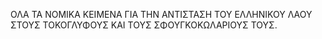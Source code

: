 ΟΛΑ ΤΑ ΝΟΜΙΚΑ ΚΕΙΜΕΝΑ ΓΙΑ ΤΗΝ ΑΝΤΙΣΤΑΣΗ ΤΟΥ ΕΛΛΗΝΙΚΟΥ ΛΑΟΥ ΣΤΟΥΣ ΤΟΚΟΓΛΥΦΟΥΣ ΚΑΙ ΤΟΥΣ ΣΦΟΥΓΚΟΚΩΛΑΡΙΟΥΣ ΤΟΥΣ.
